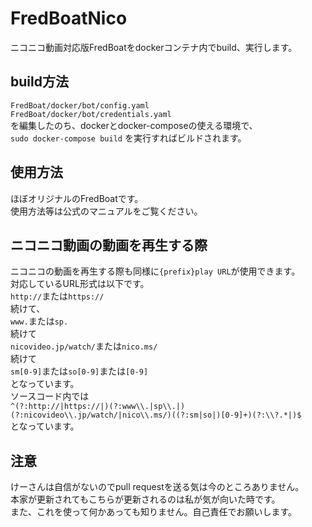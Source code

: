 # FredBoatNico
ニコニコ動画対応版FredBoatをdockerコンテナ内でbuild、実行します。

## build方法
`FredBoat/docker/bot/config.yaml`<br>
`FredBoat/docker/bot/credentials.yaml`<br>
を編集したのち、dockerとdocker-composeの使える環境で、<br>
```sudo docker-compose build```
を実行すればビルドされます。

## 使用方法
ほぼオリジナルのFredBoatです。<br>
使用方法等は公式のマニュアルをご覧ください。

## ニコニコ動画の動画を再生する際
ニコニコの動画を再生する際も同様に```{prefix}play URL```が使用できます。<br>
対応しているURL形式は以下です。<br>
```http://```または```https://```<br>
続けて、<br>
```www.```または```sp.```<br>
続けて<br>
```nicovideo.jp/watch/```または```nico.ms/```<br>
続けて<br>
```sm[0-9]```または```so[0-9]```または```[0-9]```<br>
となっています。<br>
ソースコード内では<br>
`^(?:http://|https://|)(?:www\\.|sp\\.|)(?:nicovideo\\.jp/watch/|nico\\.ms/)((?:sm|so|)[0-9]+)(?:\\?.*|)$`<br>
となっています。<br>

## 注意
けーさんは自信がないのでpull requestを送る気は今のところありません。<br>
本家が更新されてもこちらが更新されるのは私が気が向いた時です。<br>
また、これを使って何かあっても知りません。自己責任でお願いします。<br>
